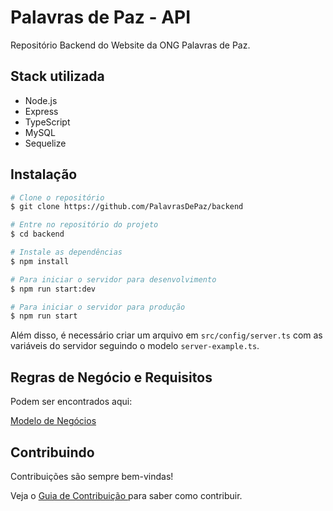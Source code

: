 # Palavras de Paz - API

Repositório Backend do Website da ONG Palavras de Paz.

## Stack utilizada

- Node.js
- Express
- TypeScript
- MySQL
- Sequelize

## Instalação

```bash
# Clone o repositório
$ git clone https://github.com/PalavrasDePaz/backend

# Entre no repositório do projeto
$ cd backend

# Instale as dependências
$ npm install

# Para iniciar o servidor para desenvolvimento
$ npm run start:dev

# Para iniciar o servidor para produção
$ npm run start
```

Além disso, é necessário criar um arquivo em `src/config/server.ts` com as variáveis do servidor seguindo o modelo `server-example.ts`.

## Regras de Negócio e Requisitos

Podem ser encontrados aqui:

[Modelo de Negócios](https://github.com/PalavrasDePaz/backend/blob/develop/.github/docs/BUSINESS_REQUIREMENTS.md)

## Contribuindo

Contribuições são sempre bem-vindas!

Veja o [Guia de Contribuição ](https://github.com/PalavrasDePaz/backend/blob/develop/.github/docs/CONTRIBUTING.md) para saber como contribuir.
